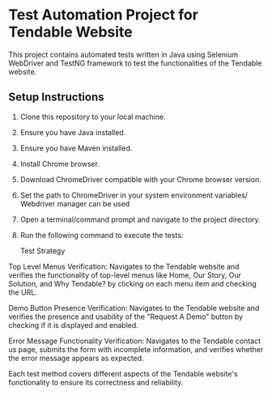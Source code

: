 # Test Automation Project for Tendable Website

This project contains automated tests written in Java using Selenium WebDriver and TestNG framework to test the functionalities of the Tendable website.

## Setup Instructions

1. Clone this repository to your local machine.
2. Ensure you have Java installed.
3. Ensure you have Maven installed.
4. Install Chrome browser.
5. Download ChromeDriver compatible with your Chrome browser version.
6. Set the path to ChromeDriver in your system environment variables/ Webdriver manager can be used
7. Open a terminal/command prompt and navigate to the project directory.
8. Run the following command to execute the tests:

   Test Strategy
   
Top Level Menus Verification:
Navigates to the Tendable website and verifies the functionality of top-level menus like Home, Our Story, Our Solution, and Why Tendable? by clicking on each menu item and checking the URL.

Demo Button Presence Verification:
Navigates to the Tendable website and verifies the presence and usability of the "Request A Demo" button by checking if it is displayed and enabled.

Error Message Functionality Verification:
Navigates to the Tendable contact us page, submits the form with incomplete information, and verifies whether the error message appears as expected.

Each test method covers different aspects of the Tendable website's functionality to ensure its correctness and reliability.
